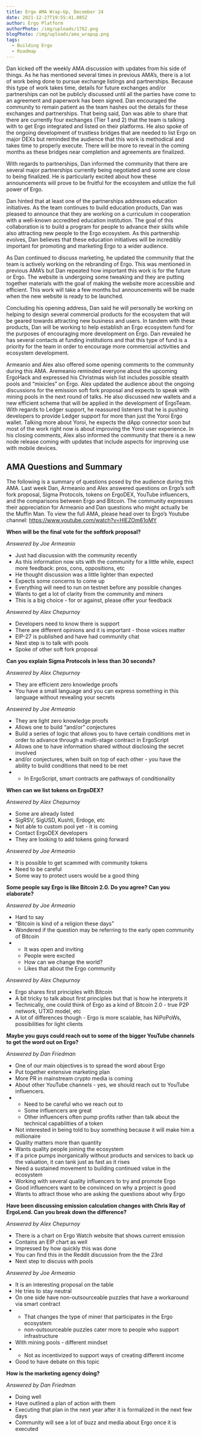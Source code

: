 ```yaml
---
title: Ergo AMA Wrap-Up, December 24
date: 2021-12-27T19:55:41.085Z
author: Ergo Platform
authorPhoto: /img/uploads/1762.png
blogPhoto: /img/uploads/ama_wrapup.png
tags:
  - Building Ergo
  - Roadmap
---
```

<!--StartFragment-->

Dan kicked off the weekly AMA discussion with updates from his side of things. As he has mentioned several times in previous AMA’s, there is a lot of work being done to pursue exchange listings and partnerships. Because this type of work takes time, details for future exchanges and/or partnerships can not be publicly discussed until all the parties have come to an agreement and paperwork has been signed. Dan encouraged the community to remain patient as the team hashes out the details for these exchanges and partnerships. That being said, Dan was able to share that there are currently four exchanges (Tier 1 and 2) that the team is talking with to get Ergo integrated and listed on their platforms. He also spoke of the ongoing development of trustless bridges that are needed to list Ergo on major DEXs but reminded the audience that this work is methodical and takes time to properly execute. There will be more to reveal in the coming months as these bridges near completion and agreements are finalized.



With regards to partnerships, Dan informed the community that there are several major partnerships currently being negotiated and some are close to being finalized. He is particularly excited about how these announcements will prove to be fruitful for the ecosystem and utilize the full power of Ergo.



Dan hinted that at least one of the partnerships addresses education initiatives. As the team continues to build education products, Dan was pleased to announce that they are working on a curriculum in cooperation with a well-known accredited education institution. The goal of this collaboration is to build a program for people to advance their skills while also attracting new people to the Ergo ecosystem. As this partnership evolves, Dan believes that these education initiatives will be incredibly important for promoting and marketing Ergo to a wider audience. 



As Dan continued to discuss marketing, he updated the community that the team is actively working on the rebranding of Ergo. This was mentioned in previous AMA’s but Dan repeated how important this work is for the future or Ergo. The website is undergoing some tweaking and they are putting together materials with the goal of making the website more accessible and efficient. This work will take a few months but announcements will be made when the new website is ready to be launched.



Concluding his opening address, Dan said he will personally be working on helping to design several commercial products for the ecosystem that will be geared towards attracting new business and users. In tandem with these products, Dan will be working to help establish an Ergo ecosystem fund for the purposes of encouraging more development on Ergo. Dan revealed he has several contacts at funding institutions and that this type of fund is a priority for the team in order to encourage more commercial activities and ecosystem development.



Armeanio and Alex also offered some opening comments to the community during this AMA. Aremeanio reminded everyone about the upcoming ErgoHack and expressed his Christmas wish list includes possible stealth pools and “mixicles” on Ergo. Alex updated the audience about the ongoing discussions for the emission soft fork proposal and expects to speak with mining pools in the next round of talks. He also discussed new wallets and a new efficient scheme that will be applied in the development of ErgoTeam. With regards to Ledger support, he reassured listeners that he is pushing developers to provide Ledger support for more than just the Yoroi Ergo wallet. Talking more about Yoroi, he expects the dApp connector soon but most of the work right now is about improving the Yoroi user experience. In his closing comments, Alex also informed the community that there is a new node release coming with updates that include aspects for improving use with mobile devices.



## AMA Questions and Summary



The following is a summary of questions posed by the audience during this AMA. Last week Dan, Armeanio and Alex answered questions on Ergo’s soft fork proposal, Sigma Protocols, tokens on ErgoDEX, YouTube influencers, and the comparisons between Ergo and Bitcoin. The community expresses their appreciation for Armeanio and Dan questions who might actually be the Muffin Man. To view the full AMA, please head over to Ergo’s Youtube channel: <https://www.youtube.com/watch?v=HlEZOm61oMY> 



**When will be the final vote for the softfork proposal?**



*Answered by Joe Armeanio*



* Just had discussion with the community recently
* As this information now sits with the community for a little while, expect more feedback: pros, cons, oppositions, etc
* He thought discussion was a little lighter than expected
* Expects some concerns to come up
* Everything will need to run on testnet before any possible changes
* Wants to get a lot of clarity from the community and miners
* This is a big choice - for or against, please offer your feedback



*Answered by Alex Chepurnoy*



* Developers need to know there is support
* There are different opinions and it is important - those voices matter
* EIP-27 is published and have had community chat
* Next step is to talk with pools
* Spoke of other soft fork proposal



**Can you explain Sigma Protocols in less than 30 seconds?**



*Answered by Alex Chepurnoy*



* They are efficient zero knowledge proofs
* You have a small language and you can express something in this language without revealing your secrets



*Answered by Joe Armeanio*



* They are light zero knowledge proofs
* Allows one to build “and/or” conjectures
* Build a series of logic that allows you to have certain conditions met in order to advance through a multi-stage contract in ErgoScript
* Allows one to have information shared without disclosing the secret involved
* and/or conjectures, when built on top of each other - you have the ability to build conditions that need to be met
* * In ErgoScript, smart contracts are pathways of conditionality



**When can we list tokens on ErgoDEX?**



*Answered by Alex Chepurnoy*



* Some are already listed
* SigRSV, SigUSD, Kushti, Erdoge, etc
* Not able to custom pool yet - it is coming
* Contact ErgoDEX developers
* They are looking to add tokens going forward



*Answered by Joe Armeanio*



* It is possible to get scammed with community tokens
* Need to be careful
* Some way to protect users would be a good thing



**Some people say Ergo is like Bitcoin 2.0. Do you agree? Can you elaborate?**



*Answered by Joe Armeanio*



* Hard to say
* “Bitcoin is kind of a religion these days”
* Wondered if the question may be referring to the early open community of Bitcoin
* * It was open and inviting
  * People were excited
  * How can we change the world?
  * Likes that about the Ergo community



*Answered by Alex Chepurnoy*



* Ergo shares first principles with Bitcoin
* A bit tricky to talk about first principles but that is how he interprets it
* Technically, one could think of Ergo as a kind of Bitcoin 2.0 - true P2P network, UTXO model, etc
* A lot of differences though - Ergo is more scalable, has NiPoPoWs, possibilities for light clients



**Maybe you guys could reach out to some of the bigger YouTube channels to get the word out on Ergo?**



*Answered by Dan Friedman*



* One of our main objectives is to spread the word about Ergo
* Put together extensive marketing plan
* More PR in mainstream crypto media is coming
* About other YouTube channels - yes, we should reach out to YouTube influencers. 
* * Need to be careful who we reach out to
  * Some influencers are great
  * Other influencers often pump profits rather than talk about the technical capabilities of a token
* Not interested in being told to buy something because it will make him a millionaire
* Quality matters more than quantity
* Wants quality people joining the ecosystem
* If a price pumps inorganically without products and services to back up the valuation, it can tank just as fast as it rises
* Need a sustained movement to building continued value in the ecosystem
* Working with several quality influencers to try and promote Ergo
* Good influencers want to be convinced on why a project is good
* Wants to attract those who are asking the questions about why Ergo



**Have been discussing emission calculation changes with Chris Ray of ErgoLend. Can you break down the difference?**



*Answered by Alex Chepurnoy*



* There is a chart on Ergo Watch website that shows current emission 
* Contains an EIP chart as well
* Impressed by how quickly this was done
* You can find this in the Reddit discussion from the the 23rd
* Next step to discuss with pools



*Answered by Joe Armeanio*



* It is an interesting proposal on the table
* He tries to stay neutral
* On one side have non-outsourceable puzzles that have a workaround via smart contract
* * That changes the type of miner that participates in the Ergo ecosystem
  * non-outsourceable puzzles cater more to people who support infrastructure 
* With mining pools - different mindset
* * Not as incentivized to support ways of creating different income
* Good to have debate on this topic



**How is the marketing agency doing?**



*Answered by Dan Friedman*



* Doing well
* Have outlined a plan of action with them 
* Executing that plan in the next year after it is formalized in the next few days
* Community will see a lot of buzz and media about Ergo once it is executed

<!--EndFragment-->